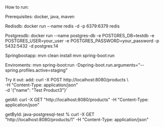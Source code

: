 How to run:

Prerequisites: docker, java, maven

Redisdb:
docker run --name redis -d -p 6379:6379 redis

Postgresdb:
docker run --name postgres-db -e POSTGRES_DB=testdb -e POSTGRES_USER=your_user -e POSTGRES_PASSWORD=your_password -p 5432:5432 -d postgres:14

Springbootapp:
mvn clean install
mvn spring-boot:run

Enviroments:
mvn spring-boot:run -Dspring-boot.run.arguments="--spring.profiles.active=staging"

Try it out:
add:
curl -X POST http://localhost:8080/products \                                        
-H "Content-Type: application/json" \
-d '{"name": "Test Product3"}'

getAll:
curl -X GET "http://localhost:8080/products" -H "Content-Type: application/json"

getById:
java-postgresql-test % curl -X GET "http://localhost:8080/products/1" -H "Content-Type: application/json" 

